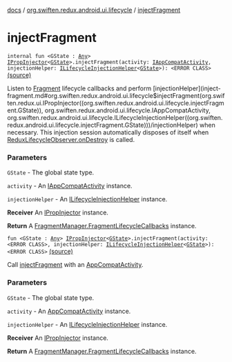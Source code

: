 [docs](../index.md) / [org.swiften.redux.android.ui.lifecycle](index.md) / [injectFragment](./inject-fragment.md)

# injectFragment

`internal fun <GState : `[`Any`](https://kotlinlang.org/api/latest/jvm/stdlib/kotlin/-any/index.html)`> `[`IPropInjector`](../org.swiften.redux.ui/-i-prop-injector/index.md)`<`[`GState`](inject-fragment.md#GState)`>.injectFragment(activity: `[`IAppCompatActivity`](-i-app-compat-activity/index.md)`, injectionHelper: `[`ILifecycleInjectionHelper`](-i-lifecycle-injection-helper/index.md)`<`[`GState`](inject-fragment.md#GState)`>): <ERROR CLASS>` [(source)](https://github.com/protoman92/KotlinRedux/tree/master/android\android-lifecycle\src\main\java/org/swiften/redux/android/ui/lifecycle/AndroidFragment.kt#L39)

Listen to [Fragment](#) lifecycle callbacks and perform [injectionHelper](inject-fragment.md#org.swiften.redux.android.ui.lifecycle$injectFragment(org.swiften.redux.ui.IPropInjector((org.swiften.redux.android.ui.lifecycle.injectFragment.GState)), org.swiften.redux.android.ui.lifecycle.IAppCompatActivity, org.swiften.redux.android.ui.lifecycle.ILifecycleInjectionHelper((org.swiften.redux.android.ui.lifecycle.injectFragment.GState)))/injectionHelper) when necessary. This injection
session automatically disposes of itself when [ReduxLifecycleObserver.onDestroy](-redux-lifecycle-observer/on-destroy.md) is called.

### Parameters

`GState` - The global state type.

`activity` - An [IAppCompatActivity](-i-app-compat-activity/index.md) instance.

`injectionHelper` - An [ILifecycleInjectionHelper](-i-lifecycle-injection-helper/index.md) instance.

**Receiver**
An [IPropInjector](../org.swiften.redux.ui/-i-prop-injector/index.md) instance.

**Return**
A [FragmentManager.FragmentLifecycleCallbacks](#) instance.

`fun <GState : `[`Any`](https://kotlinlang.org/api/latest/jvm/stdlib/kotlin/-any/index.html)`> `[`IPropInjector`](../org.swiften.redux.ui/-i-prop-injector/index.md)`<`[`GState`](inject-fragment.md#GState)`>.injectFragment(activity: <ERROR CLASS>, injectionHelper: `[`ILifecycleInjectionHelper`](-i-lifecycle-injection-helper/index.md)`<`[`GState`](inject-fragment.md#GState)`>): <ERROR CLASS>` [(source)](https://github.com/protoman92/KotlinRedux/tree/master/android\android-lifecycle\src\main\java/org/swiften/redux/android/ui/lifecycle/AndroidFragment.kt#L81)

Call [injectFragment](./inject-fragment.md) with an [AppCompatActivity](#).

### Parameters

`GState` - The global state type.

`activity` - An [AppCompatActivity](#) instance.

`injectionHelper` - An [ILifecycleInjectionHelper](-i-lifecycle-injection-helper/index.md) instance.

**Receiver**
An [IPropInjector](../org.swiften.redux.ui/-i-prop-injector/index.md) instance.

**Return**
A [FragmentManager.FragmentLifecycleCallbacks](#) instance.

